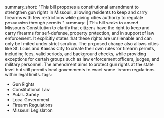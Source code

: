 summary_short: "This bill proposes a constitutional amendment to strengthen gun rights in Missouri, allowing residents to keep and carry firearms with few restrictions while giving cities authority to regulate possession through permits."
summary: |
  This bill seeks to amend Missouri’s Constitution to clarify that citizens have the right to keep and carry firearms for self-defense, property protection, and in support of law enforcement. It explicitly states that these rights are unalienable and can only be limited under strict scrutiny. The proposed change also allows cities like St. Louis and Kansas City to create their own rules for firearm permits, including fees, valid periods, and background checks, while providing exceptions for certain groups such as law enforcement officers, judges, and military personnel. The amendment aims to protect gun rights at the state level but still permits local governments to enact some firearm regulations within legal limits.
tags:
  - Gun Rights
  - Constitutional Law
  - Public Safety
  - Local Government
  - Firearm Regulations
  - Missouri Legislation
